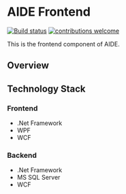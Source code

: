# AIDE Frontend
[![Build status](https://ci.appveyor.com/api/projects/status/kth1cyh42tqy11vb?svg=true)](https://ci.appveyor.com/project/trashvin/aide-frontend)  [![contributions welcome](https://img.shields.io/badge/contributions-welcome-brightgreen.svg?style=flat)](https://github.com/dwyl/esta/issues)

This is the frontend component of AIDE.

## Overview

## Technology Stack

### Frontend
- .Net Framework
- WPF
- WCF

### Backend
- .Net Framework
- MS SQL Server
- WCF
